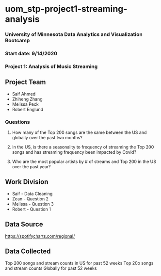 # uom_stp-project1-streaming-analysis
### University of Minnesota Data Analytics and Visualization Bootcamp
### Start date: 9/14/2020
### Project 1: Analysis of Music Streaming

## Project Team

- Saif Ahmed
- Zhiheng Zhang
- Melissa Peck
- Robert Englund


### Questions

1. How many of the Top 200 songs are the same between the US and globally over the past two months?

2. In the US, is there a seasonality to frequency of streaming the Top 200 songs and has streaming frequency been impacted by Covid?

3. Who are the most popular artists by # of streams and Top 200 in the US over the past year?


## Work Division

- Saif - Data Cleaning
- Zean - Question 2
- Melissa - Question 3
- Robert - Question 1


## Data Source
https://spotifycharts.com/regional/


## Data Collected
Top 200 songs and stream counts in US for past 52 weeks
Top 20o songs and stream counts Globally for past 52 weeks
